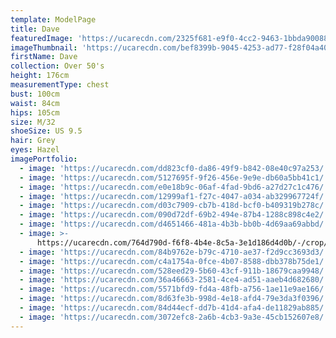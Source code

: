 ```yaml
---
template: ModelPage
title: Dave
featuredImage: 'https://ucarecdn.com/2325f681-e9f0-4cc2-9463-1bbda900880d/'
imageThumbnail: 'https://ucarecdn.com/bef8399b-9045-4253-ad77-f28f04a40bfa/'
firstName: Dave
collection: Over 50's
height: 176cm
measurementType: chest
bust: 100cm
waist: 84cm
hips: 105cm
size: M/32
shoeSize: US 9.5
hair: Grey
eyes: Hazel
imagePortfolio:
  - image: 'https://ucarecdn.com/dd823cf0-da86-49f9-b842-08e40c97a253/'
  - image: 'https://ucarecdn.com/5127695f-9f26-456e-9e9e-db60a5bb41c1/'
  - image: 'https://ucarecdn.com/e0e18b9c-06af-4fad-9bd6-a27d27c1c476/'
  - image: 'https://ucarecdn.com/12999af1-f27c-4047-a034-ab329967724f/'
  - image: 'https://ucarecdn.com/d03c7909-cb7b-418d-bcf0-b409319b278c/'
  - image: 'https://ucarecdn.com/090d72df-69b2-494e-87b4-1288c898c4e2/'
  - image: 'https://ucarecdn.com/d4651466-481a-4b3b-bb0b-4d69aa69abbd/'
  - image: >-
      https://ucarecdn.com/764d790d-f6f8-4b4e-8c5a-3e1d186d4d0b/-/crop/1159x930/0,21/-/preview/
  - image: 'https://ucarecdn.com/84b9762e-b79c-4710-ae37-f2d9cc3693d3/'
  - image: 'https://ucarecdn.com/c4a1754a-0fce-4b07-8588-dbb378b75de1/'
  - image: 'https://ucarecdn.com/528eed29-5b60-43cf-911b-18679caa9948/'
  - image: 'https://ucarecdn.com/36a46663-2581-4ce4-ad51-aaeb4d682680/'
  - image: 'https://ucarecdn.com/5571bfd9-fd4a-48fb-a756-1ae11e9ae166/'
  - image: 'https://ucarecdn.com/8d63fe3b-998d-4e18-afd4-79e3da3f0396/'
  - image: 'https://ucarecdn.com/84d44ecf-dd7b-41d4-afa4-de11829ab885/'
  - image: 'https://ucarecdn.com/3072efc8-2a6b-4cb3-9a3e-45cb152607e8/'
---
```


